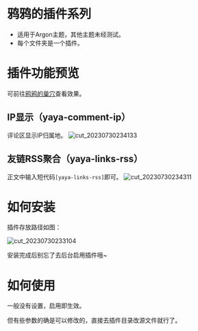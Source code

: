 # 鸦鸦的插件系列
- 适用于Argon主题，其他主题未经测试。
- 每个文件夹是一个插件。
# 插件功能预览
可前往[鸦鸦的巢穴](https://crowya.com/)查看效果。
## IP显示（yaya-comment-ip）
评论区显示IP归属地。
![cut_20230730234133](https://github.com/crowya/yaya-plugins-for-argon/assets/61354956/e1018930-8275-4be0-963e-22509b0e1bab)

## 友链RSS聚合（yaya-links-rss）
正文中输入短代码`[yaya-links-rss]`即可。
![cut_20230730234311](https://github.com/crowya/yaya-plugins-for-argon/assets/61354956/c52c9d8d-703d-4efe-8c08-fc0d5dc0038e)

# 如何安装
插件存放路径如图：

![cut_20230730233104](https://github.com/crowya/yaya-plugins-for-argon/assets/61354956/7f1e949a-b2e8-49f0-b567-92fdd4917b7b)

安装完成后别忘了去后台启用插件哦~
# 如何使用
一般没有设置，启用即生效。

但有些参数的确是可以修改的，直接去插件目录改源文件就行了。

